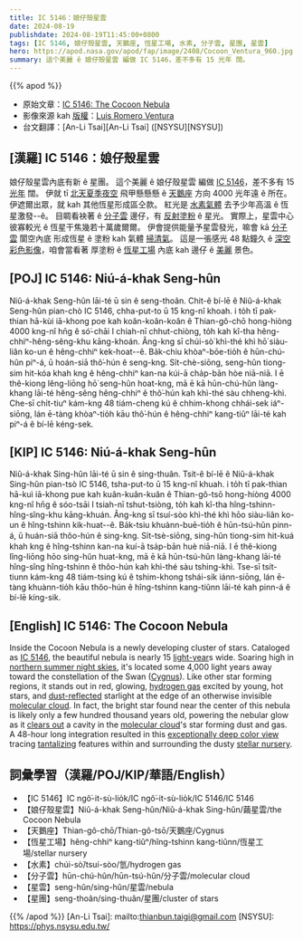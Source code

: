 ```yaml
---
title: IC 5146：娘仔殼星雲
date: 2024-08-19
publishdate: 2024-08-19T11:45:00+0800
tags: [IC 5146, 娘仔殼星雲, 天鵝座, 恆星工場, 水素, 分子雲, 星團, 星雲]
hero: https://apod.nasa.gov/apod/fap/image/2408/Cocoon_Ventura_960.jpg
summary: 這个美麗 ê 娘仔殼星雲 編做 IC 5146，差不多有 15 光年 闊。
---
```


{{% apod %}}

- 原始文章：[IC 5146: The Cocoon Nebula](https://apod.nasa.gov/apod/ap240819.html)
- 影像來源 kah [版權][copyright]：[Luis Romero Ventura](https://www.flickr.com/photos/astrotolva/)
- 台文翻譯：[An-Li Tsai][An-Li Tsai] ([NSYSU][NSYSU])

## [漢羅] IC 5146：娘仔殼星雲
娘仔殼星雲內底有新 ê 星團。
這个美麗 ê 娘仔殼星雲 編做 [IC 5146][IC 5146]，差不多有 15 [光年][light-year] 闊。
伊就 tī [北天夏季夜空][northern summer night skies] 飛甲懸懸懸 ê [天鵝座][Cygnus] 方向 4000 光年遠 ê 所在。
伊遮爾出眾，就 kah 其他恆星形成區仝款。
紅光是 [水素氣體][hydrogen gas] 去予少年高溫 ê 恆星激發--ê。
目睭看袂著 ê [分子雲][molecular cloud 1] 邊仔，有 [反射塗粉][dust-reflected]  ê 星光。
實際上，星雲中心彼寡較光 ê 恆星干焦幾若十萬歲爾爾。
伊會提供能量予星雲發光，嘛會 kā [分子雲][molecular cloud 2] 閬空內底 形成恆星 ê 塗粉 kah 氣體 [掃清氣][clears out]。
這是一張感光 48 點鐘久 ê [深空彩色影像][exceptionally deep color view]，咱會當看著 厚塗粉 ê [恆星工場][stellar nursery] 內底 kah 邊仔 ê [美麗][tantalizing] 景色。

## [POJ] IC 5146: Niú-á-khak Seng-hûn
Niû-á-khak Seng-hûn lāi-té ū sin ê seng-thoân.
Chit-ê bí-lē ê Niû-á-khak Seng-hûn pian-chò IC 5146, chha-put-to ū 15 kng-nî khoah.
i to̍h tī pak-thian hā-kùi iā-khong poe kah koân-koân-koân ê Thian-gô-chō hong-hiòng 4000 kng-nî hn̄g ê só͘-chāi
I chiah-nī chhut-chiòng, to̍h kah kî-tha hêng-chhiⁿ-hêng-sêng-khu kāng-khoán.
Âng-kng sī chúi-sò͘ khì-thé khì hō͘ siàu-liân ko-un ê hêng-chhiⁿ kek-hoat--ê.
Ba̍k-chiu khòaⁿ-bōe-tio̍h ê hūn-chú-hûn piⁿ-á, ū hoán-siā thô͘-hún ê seng-kng.
Si̍t-chè-siōng, seng-hûn tiong-sim hit-kóa khah kng ê hêng-chhiⁿ kan-na kúi-ā cha̍p-bān hòe niā-niā.
I ē thê-kiong lêng-liōng hō͘ seng-hûn hoat-kng, mā ē kā hūn-chú-hûn làng-khang lāi-té hêng-sêng hêng-chhiⁿ ê thô͘-hún kah khì-thé sàu chheng-khì.
Che-sī chi̍t-tiuⁿ kám-kng 48 tiám-cheng kú ê chhim-khong chhái-sek iáⁿ-siōng, lán ē-tàng khòaⁿ-tio̍h kāu thô͘-hún ê hêng-chhiⁿ kang-tiûⁿ lāi-té kah piⁿ-á ê bí-lē kéng-sek.

## [KIP] IC 5146: Niú-á-khak Seng-hûn
Niû-á-khak Sing-hûn lāi-té ū sin ê sing-thuân.
Tsit-ê bí-lē ê Niû-á-khak Sing-hûn pian-tsò IC 5146, tsha-put-to ū 15 kng-nî khuah.
i to̍h tī pak-thian hā-kuì iā-khong pue kah kuân-kuân-kuân ê Thian-gô-tsō hong-hiòng 4000 kng-nî hn̄g ê sóo-tsāi
I tsiah-nī tshut-tsiòng, to̍h kah kî-tha hîng-tshinn-hîng-sîng-khu kāng-khuán.
Âng-kng sī tsuí-sòo khì-thé khì hōo siàu-liân ko-un ê hîng-tshinn kik-huat--ê.
Ba̍k-tsiu khuànn-buē-tio̍h ê hūn-tsú-hûn pinn-á, ū huán-siā thôo-hún ê sing-kng.
Si̍t-tsè-siōng, sing-hûn tiong-sim hit-kuá khah kng ê hîng-tshinn kan-na kuí-ā tsa̍p-bān huè niā-niā.
I ē thê-kiong lîng-liōng hōo sing-hûn huat-kng, mā ē kā hūn-tsú-hûn làng-khang lāi-té hîng-sîng hîng-tshinn ê thôo-hún kah khì-thé sàu tshing-khì.
Tse-sī tsi̍t-tiunn kám-kng 48 tiám-tsing kú ê tshim-khong tshái-sik iánn-siōng, lán ē-tàng khuànn-tio̍h kāu thôo-hún ê hîng-tshinn kang-tiûnn lāi-té kah pinn-á ê bí-lē kíng-sik.

## [English] IC 5146: The Cocoon Nebula
Inside the Cocoon Nebula is a newly developing cluster of stars.
Cataloged as [IC 5146][IC 5146], the beautiful nebula is nearly 15 [light-year][light-year]s wide.
Soaring high in [northern summer night skies][northern summer night skies], it's located some 4,000 light years away toward the constellation of the Swan ([Cygnus][Cygnus]).
Like other star forming regions, it stands out in red, glowing, [hydrogen gas][hydrogen gas] excited by young, hot stars, and [dust-reflected][dust-reflected] starlight at the edge of an otherwise invisible [molecular cloud][molecular cloud 1].
In fact, the bright star found near the center of this nebula is likely only a few hundred thousand years old, powering the nebular glow as it [clears out][clears out] a cavity in the [molecular cloud][molecular cloud 2]'s star forming dust and gas.
A 48-hour long integration resulted in this [exceptionally deep color view][exceptionally deep color view] tracing [tantalizing][tantalizing] features within and surrounding the dusty [stellar nursery][stellar nursery].

## 詞彙學習（漢羅/POJ/KIP/華語/English）
- 【IC 5146】IC ngô͘-it-sù-lio̍k/IC ngô͘-it-sù-lio̍k/IC 5146/IC 5146
- 【娘仔殼星雲】Niû-á-khak Seng-hûn/Niû-á-khak Sing-hûn/繭星雲/the Cocoon Nebula
- 【天鵝座】Thian-gô-chō/Thian-gô-tsō/天鵝座/Cygnus
- 【恆星工場】hêng-chhiⁿ kang-tiûⁿ/hîng-tshinn kang-tiûnn/恆星工場/stellar nursery
- 【水素】chúi-sò͘/tsuí-sòo/氫/hydrogen gas
- 【分子雲】hūn-chú-hûn/hūn-tsú-hûn/分子雲/molecular cloud
- 【星雲】seng-hûn/sing-hûn/星雲/nebula
- 【星團】seng-thoân/sing-thuân/星團/cluster of stars

{{% /apod %}}
[An-Li Tsai]: mailto:thianbun.taigi@gmail.com
[NSYSU]: https://phys.nsysu.edu.tw/

[copyright]: https://apod.nasa.gov/apod/fap/lib/about_apod.html#srapply
[License3]: https://creativecommons.org/licenses/by/3.0/
[License2]:https://creativecommons.org/licenses/by-nc-nd/2.0/

[IC 5146]:http://www.universetoday.com/2008/07/07/the-cosmic-cocoon-ic-5146-by-tom-v-davis/
[light-year]:https://spaceplace.nasa.gov/light-year/
[northern summer night skies]:https://science.nasa.gov/skywatching/
[Cygnus]:https://en.wikipedia.org/wiki/Cygnus_(constellation)
[hydrogen gas]:https://apod.nasa.gov/apod/ap050930.html
[dust-reflected]:https://apod.nasa.gov/apod/ap061211.html
[molecular cloud 1]:http://loke.as.arizona.edu/~ckulesa/research/overview.html
[clears out]:https://ui.adsabs.harvard.edu/abs/2014A%26A...571A..93G/abstract
[molecular cloud 2]:https://apod.nasa.gov/apod/ap230129.html
[exceptionally deep color view]:https://www.flickr.com/photos/astrotolva/53899561718/
[tantalizing]:https://media.istockphoto.com/id/832162420/photo/intrigued-cat-under-a-blanket.jpg?s=1024x1024&w=is&k=20&c=0GQ8NOKdnthUpRQxIhwt6ZZ-K-x6aRo8Y_lhNhijADQ=
[stellar nursery]:https://science.nasa.gov/universe/stars/
